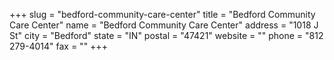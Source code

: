+++
slug = "bedford-community-care-center"
title = "Bedford Community Care Center"
name = "Bedford Community Care Center"
address = "1018 J St"
city = "Bedford"
state = "IN"
postal = "47421"
website = ""
phone = "812 279-4014"
fax = ""
+++

